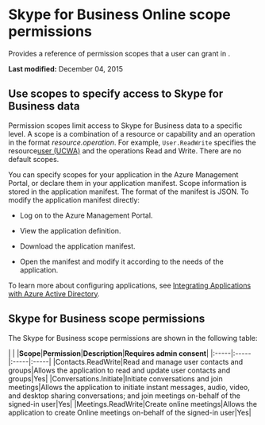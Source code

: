 
# Skype for Business Online scope permissions
Provides a reference of permission scopes that a user can grant in .

 **Last modified:** December 04, 2015


## Use scopes to specify access to Skype for Business data

Permission scopes limit access to Skype for Business data to a specific level. A scope is a combination of a resource or capability and an operation in the format  _resource.operation_. For example, `User.ReadWrite` specifies the resource[user (UCWA)](user_ref.md) and the operations Read and Write. There are no default scopes.

You can specify scopes for your application in the Azure Management Portal, or declare them in your application manifest. Scope information is stored in the application manifest. The format of the manifest is JSON. To modify the application manifest directly:


- Log on to the Azure Management Portal.
    
- View the application definition.
    
- Download the application manifest.
    
- Open the manifest and modify it according to the needs of the application.
    
To learn more about configuring applications, see [Integrating Applications with Azure Active Directory](https://azure.microsoft.com/en-us/documentation/articles/active-directory-integrating-applications/).


## Skype for Business scope permissions

The Skype for Business scope permissions are shown in the following table:


|
|
|**Scope**|**Permission**|**Description**|**Requires admin consent**|
|:-----|:-----|:-----|:-----|
|Contacts.ReadWrite|Read and manage user contacts and groups|Allows the application to read and update user contacts and groups|Yes|
|Conversations.Initiate|Initiate conversations and join meetings|Allows the application to initiate instant messages, audio, video, and desktop sharing conversations; and join meetings on-behalf of the signed-in user|Yes|
|Meetings.ReadWrite|Create online meetings|Allows the application to create Online meetings on-behalf of the signed-in user|Yes|

